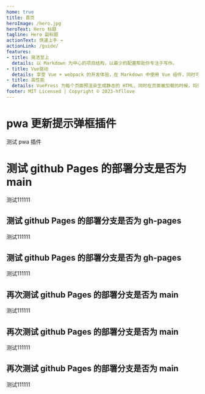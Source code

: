 ```yaml
---
home: true
title: 首页
heroImage: /hero.jpg
heroText: Hero 标题
tagline: Hero 副标题
actionText: 快速上手 →
actionLink: /guide/
features:
- title: 简洁至上
  details: 以 Markdown 为中心的项目结构，以最少的配置帮助你专注于写作。
- title: Vue驱动
  details: 享受 Vue + webpack 的开发体验，在 Markdown 中使用 Vue 组件，同时可以使用 Vue 来开发自定义主题。
- title: 高性能
  details: VuePress 为每个页面预渲染生成静态的 HTML，同时在页面被加载的时候，将作为 SPA 运行。
footer: MIT Licensed | Copyright © 2023-hfllove
---
```


# pwa 更新提示弹框插件
测试 pwa 插件

# 测试 github Pages 的部署分支是否为 main
测试111111

## 测试 github Pages 的部署分支是否为 gh-pages
测试111111
## 测试 github Pages 的部署分支是否为 gh-pages
测试111111
## 再次测试 github Pages 的部署分支是否为 main
测试111111
## 再次测试 github Pages 的部署分支是否为 main
测试111111
## 再次测试 github Pages 的部署分支是否为 main
测试111111

